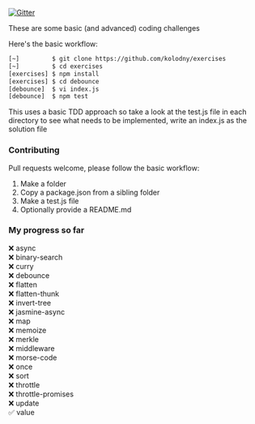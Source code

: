 [![Gitter][gitter-image]][gitter-url]

These are some basic (and advanced) coding challenges

Here's the basic workflow:

```bash
[~]         $ git clone https://github.com/kolodny/exercises
[~]         $ cd exercises
[exercises] $ npm install
[exercises] $ cd debounce
[debounce]  $ vi index.js
[debounce]  $ npm test
```
This uses a basic TDD approach so take a look at the test.js file in each directory to see what needs to be implemented, write an index.js as the solution file

### Contributing

Pull requests welcome, please follow the basic workflow:

1. Make a folder
2. Copy a package.json from a sibling folder
3. Make a test.js file
4. Optionally provide a README.md

[gitter-image]: https://badges.gitter.im/Join%20Chat.svg
[gitter-url]: https://gitter.im/kolodny/exercises

### My progress so far

:x: async  
:x: binary-search  
:x: curry  
:x: debounce  
:x: flatten  
:x: flatten-thunk  
:x: invert-tree  
:x: jasmine-async   
:x: map  
:x: memoize  
:x: merkle  
:x: middleware  
:x: morse-code  
:x: once  
:x: sort  
:x: throttle  
:x: throttle-promises  
:x: update  
:white_check_mark: value  

